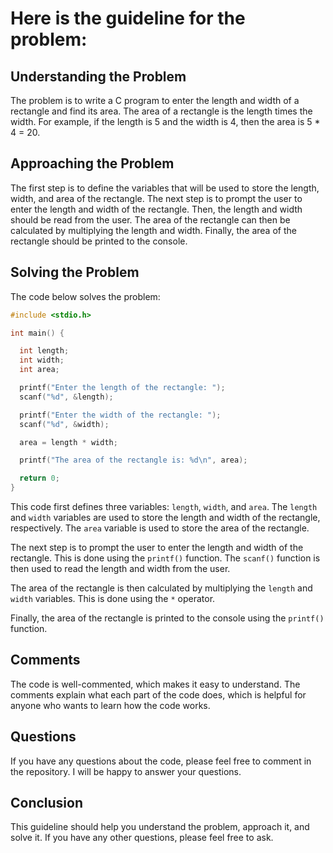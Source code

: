 # Here is the guideline for the problem:

## Understanding the Problem

The problem is to write a C program to enter the length and width of a rectangle and find its area. The area of a rectangle is the length times the width. For example, if the length is 5 and the width is 4, then the area is 5 * 4 = 20.

## Approaching the Problem

The first step is to define the variables that will be used to store the length, width, and area of the rectangle. The next step is to prompt the user to enter the length and width of the rectangle. Then, the length and width should be read from the user. The area of the rectangle can then be calculated by multiplying the length and width. Finally, the area of the rectangle should be printed to the console.

## Solving the Problem

The code below solves the problem:

```c
#include <stdio.h>

int main() {

  int length;
  int width;
  int area;

  printf("Enter the length of the rectangle: ");
  scanf("%d", &length);

  printf("Enter the width of the rectangle: ");
  scanf("%d", &width);

  area = length * width;

  printf("The area of the rectangle is: %d\n", area);

  return 0;
}
```

This code first defines three variables: `length`, `width`, and `area`. The `length` and `width` variables are used to store the length and width of the rectangle, respectively. The `area` variable is used to store the area of the rectangle.

The next step is to prompt the user to enter the length and width of the rectangle. This is done using the `printf()` function. The `scanf()` function is then used to read the length and width from the user.

The area of the rectangle is then calculated by multiplying the `length` and `width` variables. This is done using the `*` operator.

Finally, the area of the rectangle is printed to the console using the `printf()` function.

## Comments

The code is well-commented, which makes it easy to understand. The comments explain what each part of the code does, which is helpful for anyone who wants to learn how the code works.

## Questions

If you have any questions about the code, please feel free to comment in the repository. I will be happy to answer your questions.

## Conclusion

This guideline should help you understand the problem, approach it, and solve it. If you have any other questions, please feel free to ask.